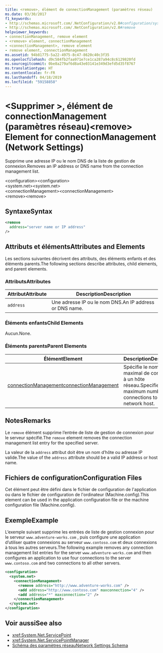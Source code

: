 ```yaml
---
title: <remove>, élément de connectionManagement (paramètres réseau)
ms.date: 03/30/2017
f1_keywords:
- http://schemas.microsoft.com/.NetConfiguration/v2.0#configuration/system.net/connectionManagement/remove
- http://schemas.microsoft.com/.NetConfiguration/v2.0#remove
helpviewer_keywords:
- connectionManagement, remove element
- <remove> element, connectionManagement
- <connectionManagement>, remove element
- remove element, connectionManagement
ms.assetid: 94b81775-5a22-4975-8c47-8620c40c3f35
ms.openlocfilehash: d9c584fb2faa971e7ce1ca287a94c8c6129820fd
ms.sourcegitcommit: 0be8a279af6d8a43e03141e349d3efd5d35f8767
ms.translationtype: HT
ms.contentlocale: fr-FR
ms.lasthandoff: 04/18/2019
ms.locfileid: "59158858"
---
```

# <a name="remove-element-for-connectionmanagement-network-settings"></a><span data-ttu-id="728a9-102">\<Supprimer >, élément de connectionManagement (paramètres réseau)</span><span class="sxs-lookup"><span data-stu-id="728a9-102">\<remove> Element for connectionManagement (Network Settings)</span></span>
<span data-ttu-id="728a9-103">Supprime une adresse IP ou le nom DNS de la liste de gestion de connexion.</span><span class="sxs-lookup"><span data-stu-id="728a9-103">Removes an IP address or DNS name from the connection management list.</span></span>  
  
 <span data-ttu-id="728a9-104">\<configuration></span><span class="sxs-lookup"><span data-stu-id="728a9-104">\<configuration></span></span>  
<span data-ttu-id="728a9-105">\<system.net></span><span class="sxs-lookup"><span data-stu-id="728a9-105">\<system.net></span></span>  
<span data-ttu-id="728a9-106">\<connectionManagement></span><span class="sxs-lookup"><span data-stu-id="728a9-106">\<connectionManagement></span></span>  
<span data-ttu-id="728a9-107">\<remove></span><span class="sxs-lookup"><span data-stu-id="728a9-107">\<remove></span></span>  
  
## <a name="syntax"></a><span data-ttu-id="728a9-108">Syntaxe</span><span class="sxs-lookup"><span data-stu-id="728a9-108">Syntax</span></span>  
  
```xml  
<remove   
  address="server name or IP address"   
/>  
```  
  
## <a name="attributes-and-elements"></a><span data-ttu-id="728a9-109">Attributs et éléments</span><span class="sxs-lookup"><span data-stu-id="728a9-109">Attributes and Elements</span></span>  
 <span data-ttu-id="728a9-110">Les sections suivantes décrivent des attributs, des éléments enfants et des éléments parents.</span><span class="sxs-lookup"><span data-stu-id="728a9-110">The following sections describe attributes, child elements, and parent elements.</span></span>  
  
### <a name="attributes"></a><span data-ttu-id="728a9-111">Attributs</span><span class="sxs-lookup"><span data-stu-id="728a9-111">Attributes</span></span>  
  
|<span data-ttu-id="728a9-112">**Attribut**</span><span class="sxs-lookup"><span data-stu-id="728a9-112">**Attribute**</span></span>|<span data-ttu-id="728a9-113">**Description**</span><span class="sxs-lookup"><span data-stu-id="728a9-113">**Description**</span></span>|  
|-------------------|---------------------|  
|`address`|<span data-ttu-id="728a9-114">Une adresse IP ou le nom DNS.</span><span class="sxs-lookup"><span data-stu-id="728a9-114">An IP address or DNS name.</span></span>|  
  
### <a name="child-elements"></a><span data-ttu-id="728a9-115">Éléments enfants</span><span class="sxs-lookup"><span data-stu-id="728a9-115">Child Elements</span></span>  
 <span data-ttu-id="728a9-116">Aucun.</span><span class="sxs-lookup"><span data-stu-id="728a9-116">None.</span></span>  
  
### <a name="parent-elements"></a><span data-ttu-id="728a9-117">Éléments parents</span><span class="sxs-lookup"><span data-stu-id="728a9-117">Parent Elements</span></span>  
  
|<span data-ttu-id="728a9-118">**Élément**</span><span class="sxs-lookup"><span data-stu-id="728a9-118">**Element**</span></span>|<span data-ttu-id="728a9-119">**Description**</span><span class="sxs-lookup"><span data-stu-id="728a9-119">**Description**</span></span>|  
|-----------------|---------------------|  
|[<span data-ttu-id="728a9-120">connectionManagement</span><span class="sxs-lookup"><span data-stu-id="728a9-120">connectionManagement</span></span>](../../../../../docs/framework/configure-apps/file-schema/network/connectionmanagement-element-network-settings.md)|<span data-ttu-id="728a9-121">Spécifie le nombre maximal de connexions à un hôte réseau.</span><span class="sxs-lookup"><span data-stu-id="728a9-121">Specifies the maximum number of connections to a network host.</span></span>|  
  
## <a name="remarks"></a><span data-ttu-id="728a9-122">Notes</span><span class="sxs-lookup"><span data-stu-id="728a9-122">Remarks</span></span>  
 <span data-ttu-id="728a9-123">Le `remove` élément supprime l’entrée de liste de gestion de connexion pour le serveur spécifié.</span><span class="sxs-lookup"><span data-stu-id="728a9-123">The `remove` element removes the connection management list entry for the specified server.</span></span>  
  
 <span data-ttu-id="728a9-124">La valeur de la `address` attribut doit être un nom d’hôte ou adresse IP valide.</span><span class="sxs-lookup"><span data-stu-id="728a9-124">The value of the `address` attribute should be a valid IP address or host name.</span></span>  
  
## <a name="configuration-files"></a><span data-ttu-id="728a9-125">Fichiers de configuration</span><span class="sxs-lookup"><span data-stu-id="728a9-125">Configuration Files</span></span>  
 <span data-ttu-id="728a9-126">Cet élément peut être défini dans le fichier de configuration de l'application ou dans le fichier de configuration de l'ordinateur (Machine.config).</span><span class="sxs-lookup"><span data-stu-id="728a9-126">This element can be used in the application configuration file or the machine configuration file (Machine.config).</span></span>  
  
## <a name="example"></a><span data-ttu-id="728a9-127">Exemple</span><span class="sxs-lookup"><span data-stu-id="728a9-127">Example</span></span>  
 <span data-ttu-id="728a9-128">L’exemple suivant supprime les entrées de liste de gestion connexion pour le serveur `www.adventure-works.com` , puis configure une application d’utiliser quatre connexions au serveur `www.contoso.com` et deux connexions à tous les autres serveurs.</span><span class="sxs-lookup"><span data-stu-id="728a9-128">The following example removes any connection management list entries for the server `www.adventure-works.com` and then configures an application to use four connections to the server `www.contoso.com` and two connections to all other servers.</span></span>  
  
```xml  
<configuration>  
  <system.net>  
    <connectionManagement>  
      <remove address="http://www.adventure-works.com" />  
      <add address="http://www.contoso.com" maxconnection="4" />  
      <add address="*" maxconnection="2" />  
    </connectionManagement>  
  </system.net>  
</configuration>  
```  
  
## <a name="see-also"></a><span data-ttu-id="728a9-129">Voir aussi</span><span class="sxs-lookup"><span data-stu-id="728a9-129">See also</span></span>

- <xref:System.Net.ServicePoint>
- <xref:System.Net.ServicePointManager>
- [<span data-ttu-id="728a9-130">Schéma des paramètres réseau</span><span class="sxs-lookup"><span data-stu-id="728a9-130">Network Settings Schema</span></span>](../../../../../docs/framework/configure-apps/file-schema/network/index.md)
